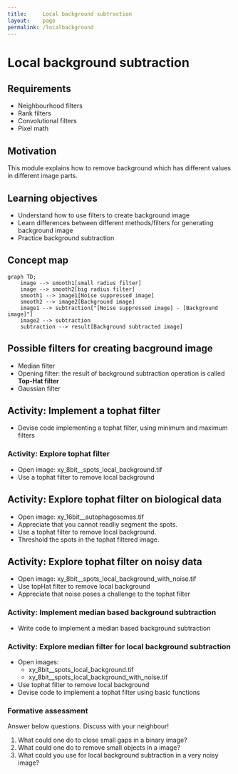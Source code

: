 ```yaml
---
title:     Local background subtraction
layout:    page
permalink: /localbackground
---
```


# Local background subtraction


## Requirements

- Neighbourhood filters
- Rank filters
- Convolutional filters
- Pixel math

## Motivation

This module explains how to remove background which has different values in different image parts.

## Learning objectives

- Understand how to use filters to create background image
- Learn differences between different methods/filters for generating background image 
- Practice background subtraction


## Concept map

```mermaid
graph TD;
    image --> smooth1[small radius filter]
    image --> smooth2[big radius filter]
    smooth1 --> image1[Noise suppressed image]
    smooth2 --> image2[Background image]
    image1 --> subtraction["[Noise suppressed image] - [Background image]"]
    image2 --> subtraction
    subtraction --> result[Background subtracted image]
```

## Possible filters for creating bacground image

- Median filter
- Opening filter: the result of background subtraction operation is called **Top-Hat filter**
- Gaussian filter


## Activity: Implement a tophat filter
- Devise code implementing a tophat filter, using minimum and maximum filters


### Activity: Explore tophat filter

- Open image: xy_8bit__spots_local_background.tif
- Use a tophat filter to remove local background

## Activity: Explore tophat filter on biological data

- Open image: xy_16bit__autophagosomes.tif 
- Appreciate that you cannot readliy segment the spots.
- Use a tophat filter to remove local background.
- Threshold the spots in the tophat filtered image.

## Activity: Explore tophat filter on noisy data

- Open image: xy_8bit__spots_local_background_with_noise.tif 
- Use topHat filter to remove local background
- Appreciate that noise poses a challenge to the tophat filter


### Activity: Implement median based background subtraction

- Write code to implement a median based background subtraction

### Activity: Explore median filter for local background subtraction

- Open images: 
	- xy_8bit__spots_local_background.tif 
	- xy_8bit__spots_local_background_with_noise.tif 
- Use tophat filter to remove local background
- Devise code to implement a tophat filter using basic functions

### Formative assessment

Answer below questions. Discuss with your neighbour!

1. What could one do to close small gaps in a binary image? 
2. What could one do to remove small objects in a image?
3. What could you use for local background subtraction in a very noisy image?




